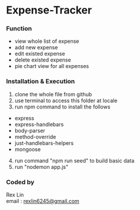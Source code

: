 # Expense-Tracker   

### Function   
 - view whole list of expense   
 - add new expense   
 - edit existed expense   
 - delete existed expense   
 - pie chart view for all expenses

### Installation & Execution   
 1. clone the whole file from github 
 2. use terminal to access this folder at locale   
 3. run npm command to install the follows   
  - express   
  - express-handlebars   
  - body-parser   
  - method-override   
  - just-handlebars-helpers   
  - mongoose      
 4. run command "npm run seed" to build basic data     
 5. run "nodemon app.js" 

### Coded by    
 Rex Lin    
 email : rexlin6245@gmail.com   